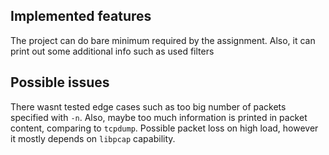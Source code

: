 ## Implemented features

The project can do bare minimum required by the assignment. Also, it can print out some additional info such as used filters

## Possible issues

There wasnt tested edge cases such as too big number of packets specified with `-n`. Also, maybe too much information is printed in packet content, comparing to `tcpdump`. Possible packet loss on high load, however it mostly depends on `libpcap` capability.